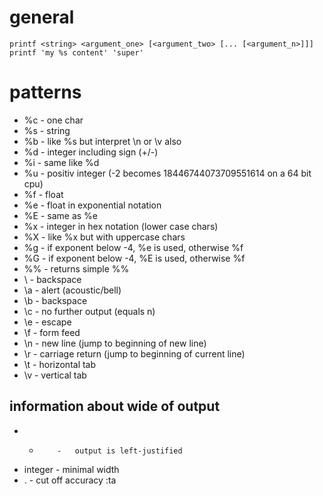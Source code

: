 # general

    printf <string> <argument_one> [<argument_two> [... [<argument_n>]]]
    printf 'my %s content' 'super'

# patterns

* %c    -   one char
* %s    -   string
* %b    -   like %s but interpret \n or \v also
* %d    -   integer including sign (+/-)
* %i    -   same like %d
* %u    -   positiv integer (-2 becomes 18446744073709551614 on a 64 bit cpu)
* %f    -   float
* %e    -   float in exponential notation
* %E    -   same as %e
* %x    -   integer in hex notation (lower case chars)
* %X    -   like %x but with uppercase chars
* %g    -   if exponent below -4, %e is used, otherwise %f
* %G    -   if exponent below -4, %E is used, otherwise %f
* %%    -   returns simple %%
* \\    -   backspace
* \a    -   alert (acoustic/bell)
* \b    -   backspace
* \c    -   no further output (equals n)
* \e    -   escape
* \f    -   form feed
* \n    -   new line (jump to beginning of new line)
* \r    -   carriage return (jump to beginning of current line)
* \t    -   horizontal tab
* \v    -   vertical tab

## information about wide of output

* -         -   output is left-justified
* integer   -   minimal width
* .         -   cut off accuracy :ta

